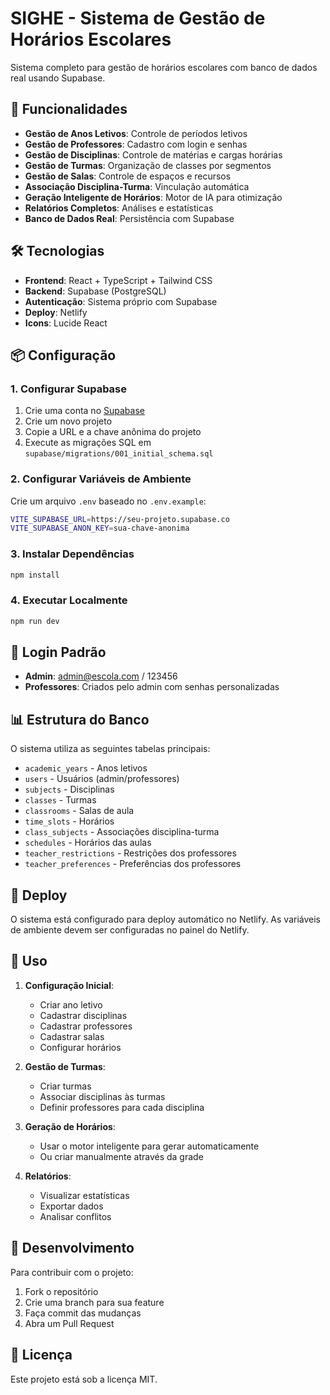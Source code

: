 # SIGHE - Sistema de Gestão de Horários Escolares

Sistema completo para gestão de horários escolares com banco de dados real usando Supabase.

## 🚀 Funcionalidades

- **Gestão de Anos Letivos**: Controle de períodos letivos
- **Gestão de Professores**: Cadastro com login e senhas
- **Gestão de Disciplinas**: Controle de matérias e cargas horárias
- **Gestão de Turmas**: Organização de classes por segmentos
- **Gestão de Salas**: Controle de espaços e recursos
- **Associação Disciplina-Turma**: Vinculação automática
- **Geração Inteligente de Horários**: Motor de IA para otimização
- **Relatórios Completos**: Análises e estatísticas
- **Banco de Dados Real**: Persistência com Supabase

## 🛠️ Tecnologias

- **Frontend**: React + TypeScript + Tailwind CSS
- **Backend**: Supabase (PostgreSQL)
- **Autenticação**: Sistema próprio com Supabase
- **Deploy**: Netlify
- **Icons**: Lucide React

## 📦 Configuração

### 1. Configurar Supabase

1. Crie uma conta no [Supabase](https://supabase.com)
2. Crie um novo projeto
3. Copie a URL e a chave anônima do projeto
4. Execute as migrações SQL em `supabase/migrations/001_initial_schema.sql`

### 2. Configurar Variáveis de Ambiente

Crie um arquivo `.env` baseado no `.env.example`:

```bash
VITE_SUPABASE_URL=https://seu-projeto.supabase.co
VITE_SUPABASE_ANON_KEY=sua-chave-anonima
```

### 3. Instalar Dependências

```bash
npm install
```

### 4. Executar Localmente

```bash
npm run dev
```

## 🔐 Login Padrão

- **Admin**: admin@escola.com / 123456
- **Professores**: Criados pelo admin com senhas personalizadas

## 📊 Estrutura do Banco

O sistema utiliza as seguintes tabelas principais:

- `academic_years` - Anos letivos
- `users` - Usuários (admin/professores)
- `subjects` - Disciplinas
- `classes` - Turmas
- `classrooms` - Salas de aula
- `time_slots` - Horários
- `class_subjects` - Associações disciplina-turma
- `schedules` - Horários das aulas
- `teacher_restrictions` - Restrições dos professores
- `teacher_preferences` - Preferências dos professores

## 🚀 Deploy

O sistema está configurado para deploy automático no Netlify. As variáveis de ambiente devem ser configuradas no painel do Netlify.

## 📝 Uso

1. **Configuração Inicial**:
   - Criar ano letivo
   - Cadastrar disciplinas
   - Cadastrar professores
   - Cadastrar salas
   - Configurar horários

2. **Gestão de Turmas**:
   - Criar turmas
   - Associar disciplinas às turmas
   - Definir professores para cada disciplina

3. **Geração de Horários**:
   - Usar o motor inteligente para gerar automaticamente
   - Ou criar manualmente através da grade

4. **Relatórios**:
   - Visualizar estatísticas
   - Exportar dados
   - Analisar conflitos

## 🔧 Desenvolvimento

Para contribuir com o projeto:

1. Fork o repositório
2. Crie uma branch para sua feature
3. Faça commit das mudanças
4. Abra um Pull Request

## 📄 Licença

Este projeto está sob a licença MIT.